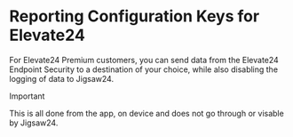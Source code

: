 # Reporting Configuration Keys for Elevate24

For Elevate24 Premium customers, you can send data from the Elevate24 Endpoint Security to a destination of your choice, while also disabling the logging of data to Jigsaw24.

> [!IMPORTANT]
> This is all done from the app, on device and does not go through or visable by Jigsaw24. 

